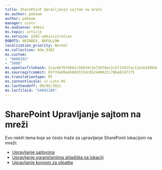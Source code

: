 ```yaml
---
title: SharePoint Upravljanje sajtom na mreži
ms.author: pebaum
author: pebaum
manager: scotv
ms.audience: Admin
ms.topic: article
ms.service: o365-administration
ROBOTS: NOINDEX, NOFOLLOW
localization_priority: Normal
ms.collection: Adm_O365
ms.custom:
- "9000292"
- "5808"
ms.openlocfilehash: 2cac667b7d662c50834c1e726fdec2cb73342fac11a16289b9ef928925fd173e
ms.sourcegitcommit: b5f7da89a650d2915dc652449623c78be6247175
ms.translationtype: MT
ms.contentlocale: sr-Latn-RS
ms.lasthandoff: 08/05/2021
ms.locfileid: "54093180"
---
```

# <a name="sharepoint-online-site-management"></a>SharePoint Upravljanje sajtom na mreži

Evo nekih tema koje se često traže za upravljanje SharePoint lokacijom na mreži:

- [Upravljanje sajtovima](https://docs.microsoft.com/sharepoint/manage-sites-in-new-admin-center)
- [Upravljanje ograničenjima skladišta na lokaciji](https://docs.microsoft.com/sharepoint/manage-site-collection-storage-limits)
- [Upravljanje korpom za otpatke](https://support.microsoft.com/office/8a6c2198-910e-42dc-9a9c-bc5bc4f327da)